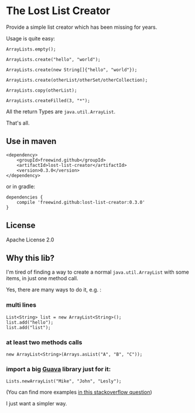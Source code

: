 The Lost List Creator
=====================

Provide a simple list creator which has been missing for years.

Usage is quite easy:

```
ArrayLists.empty();

ArrayLists.create("hello", "world");

ArrayLists.create(new String[]{"hello", "world"});

ArrayLists.create(otherList/otherSet/otherCollection);

ArrayLists.copy(otherList);

ArrayLists.createFilled(3, "*");
```

All the return Types are `java.util.ArrayList`.

That's all.

Use in maven
------------

```
<dependency>
    <groupId>freewind.github</groupId>
    <artifactId>lost-list-creator</artifactId>
    <version>0.3.0</version>
</dependency>
```

or in gradle:

```
dependencies {
    compile 'freewind.github:lost-list-creator:0.3.0'
}
```

License
-------

Apache License 2.0

Why this lib?
-------------

I'm tired of finding a way to create a normal `java.util.ArrayList` with some items, in just one method call.

Yes, there are many ways to do it, e.g. :

### multi lines

```
List<String> list = new ArrayList<String>();
list.add("hello");
list.add("list");
```

### at least two methods calls

```
new ArrayList<String>(Arrays.asList("A", "B", "C"));
```

### import a big [Guava](https://github.com/google/guava) library just for it:

```
Lists.newArrayList("Mike", "John", "Lesly");
```

(You can find more examples [in this stackoverflow question](https://stackoverflow.com/questions/858572/how-to-make-a-new-list-in-java))

I just want a simpler way.


